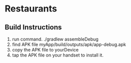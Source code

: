 # Restaurants
## Build Instructions

1. run command.
  ./gradlew assembleDebug
2. find APK file
  myApp/build/outputs/apk/app-debug.apk
3. copy the APK file to yourDevice 
4. tap the APK file on your handset to install it.
